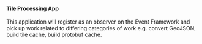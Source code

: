 ﻿#### Tile Processing App
This application will register as an observer on the Event Framework and pick up work related to 
differing categories of work e.g. convert GeoJSON, build tile cache, build protobuf cache.